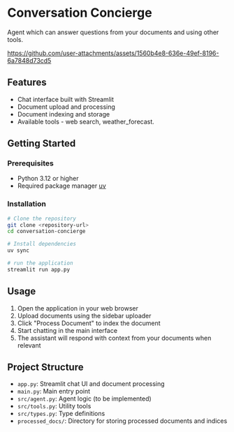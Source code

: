# Conversation Concierge
Agent which can answer questions from your documents and using other tools.


https://github.com/user-attachments/assets/1560b4e8-636e-49ef-8196-6a7848d73cd5


## Features
- Chat interface built with Streamlit
- Document upload and processing
- Document indexing and storage
- Available tools - web search, weather_forecast.

## Getting Started

### Prerequisites

- Python 3.12 or higher
- Required package manager [uv](https://docs.astral.sh/uv/getting-started/installation/)

### Installation
```bash
# Clone the repository
git clone <repository-url>
cd conversation-concierge

# Install dependencies
uv sync

# run the application
streamlit run app.py
```

## Usage

1. Open the application in your web browser
2. Upload documents using the sidebar uploader
3. Click "Process Document" to index the document
4. Start chatting in the main interface
5. The assistant will respond with context from your documents when relevant

## Project Structure

- `app.py`: Streamlit chat UI and document processing
- `main.py`: Main entry point
- `src/agent.py`: Agent logic (to be implemented)
- `src/tools.py`: Utility tools
- `src/types.py`: Type definitions
- `processed_docs/`: Directory for storing processed documents and indices
